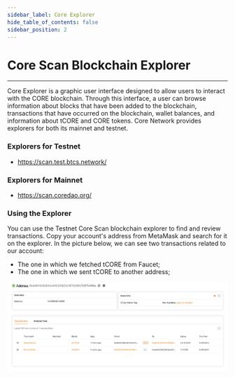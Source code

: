 ```yaml
---
sidebar_label: Core Explorer
hide_table_of_contents: false
sidebar_position: 2
---
```


# Core Scan Blockchain Explorer
---
Core Explorer is a graphic user interface designed to allow users to interact with the CORE blockchain. Through this interface, a user can browse information about blocks that have been added to the blockchain, transactions that have occurred on the blockchain, wallet balances, and information about tCORE and CORE tokens. Core Network provides explorers for both its mainnet and testnet.

### Explorers for Testnet
* https://scan.test.btcs.network/

### Explorers for Mainnet
* https://scan.coredao.org/

### Using the Explorer

You can use the Testnet Core Scan blockchain explorer to find and review transactions. Copy your account's address from MetaMask and search for it on the explorer. In the picture below, we can see two transactions related to our account:

* The one in which we fetched tCORE from Faucet;
* The one in which we sent tCORE to another address;

![core-explorer](../../static/img/core-explorer.png)